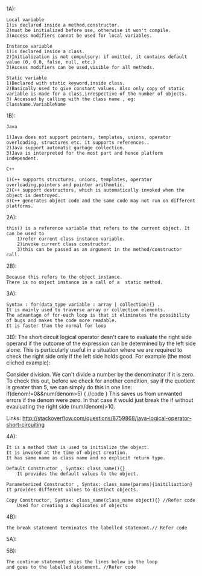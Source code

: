 1A):
	

	Local variable
    1)is declared inside a method,constructor.
    2)must be initialized before use, otherwise it won't compile.
	3)Access modifiers cannot be used for local variables.

	Instance variable
    1)is declared inside a class.
    2)Initialization is not compulsory: if omitted, it contains default value (0, 0.0, false, null, etc.)
	3)Access modifiers can be used,visible for all methods.

	Static variable
	1)Declared with static keyword,inside class.
	2)Basically used to give constant values. Also only copy of static variable is made for a class,irrespective of the number of objects.
	3) Accessed by calling with the class name , eg: ClassName.VariableName


1B):

	Java
	
	1)Java does not support pointers, templates, unions, operator overloading, structures etc. it supports references..
	2)Java support automatic garbage collection.
	3)Java is interpreted for the most part and hence platform independent. 

	C++

	1)C++ supports structures, unions, templates, operator overloading,pointers and pointer arithmetic.
	2)C++ support destructors, which is automatically invoked when the object is destroyed.
	3)C++ generates object code and the same code may not run on different platforms.  


2A):

	this() is a reference variable that refers to the current object. It can be used to
		1)refer current class instance variable.
		2)invoke current class constructor.
		3)this can be passed as an argument in the method/constructor call.

2B):
	
	Because this refers to the object instance.
	There is no object instance in a call of a 	static method.

			
3A):

	Syntax : for(data_type variable : array | collection){} .
	It is mainly used to traverse array or collection elements.
	The advantage of for-each loop is that it eliminates the possibility of bugs and makes the code more readable.
	It is faster than the normal for loop

3B): The short circuit logical operator desn't care to evaluate the right side operand if the outcome of the expression can be determined by the left side alone. This is particularly useful in a situation where we are required to check the right side only if the left side holds good. For example (the most cliched example):

Consider division. We can't divide a number by the denominator if it is zero. To check this out, before we check for another condition, say if the quotient is greater than 5, we can simply do this in one line:
if(denom!=0&&num/denom>5)
{
//code
}
This saves us from unwanted errors if the denom were zero. In that case it would just break the if without evauluating the right side (num/denom)>10.

Links: http://stackoverflow.com/questions/8759868/java-logical-operator-short-circuiting


4A):

	It is a method that is used to initialize the object.
	It is invoked at the time of object creation. 
	It has same name as class name and no explicit return type.

	Default Constructor , Syntax: class_name(){} 
		It provides the default values to the object.

	Parameterized Constructor , Syntax: class_name(params){initiliaztion}
	It provides different values to distinct objects.

	Copy Constructor, Syntax: class_name(class_name object){} //Refer code
		Used for creating a duplicates of objects

4B):

	The break statement terminates the labelled statement.// Refer code

5A):
		
	
5B):

	The continue statement skips the lines below in the loop
	and goes to the labelled statement. //Refer code
